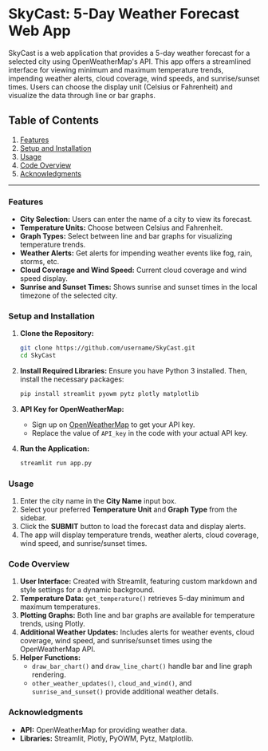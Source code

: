 
# SkyCast: 5-Day Weather Forecast Web App

SkyCast is a web application that provides a 5-day weather forecast for a selected city using OpenWeatherMap's API. This app offers a streamlined interface for viewing minimum and maximum temperature trends, impending weather alerts, cloud coverage, wind speeds, and sunrise/sunset times. Users can choose the display unit (Celsius or Fahrenheit) and visualize the data through line or bar graphs.

## Table of Contents
1. [Features](#features)
2. [Setup and Installation](#setup-and-installation)
3. [Usage](#usage)
4. [Code Overview](#code-overview)
5. [Acknowledgments](#acknowledgments)

---

### Features

- **City Selection:** Users can enter the name of a city to view its forecast.
- **Temperature Units:** Choose between Celsius and Fahrenheit.
- **Graph Types:** Select between line and bar graphs for visualizing temperature trends.
- **Weather Alerts:** Get alerts for impending weather events like fog, rain, storms, etc.
- **Cloud Coverage and Wind Speed:** Current cloud coverage and wind speed display.
- **Sunrise and Sunset Times:** Shows sunrise and sunset times in the local timezone of the selected city.

### Setup and Installation

1. **Clone the Repository:**
    ```bash
    git clone https://github.com/username/SkyCast.git
    cd SkyCast
    ```

2. **Install Required Libraries:**
    Ensure you have Python 3 installed. Then, install the necessary packages:
    ```bash
    pip install streamlit pyowm pytz plotly matplotlib
    ```

3. **API Key for OpenWeatherMap:**
    - Sign up on [OpenWeatherMap](https://home.openweathermap.org/users/sign_up) to get your API key.
    - Replace the value of `API_key` in the code with your actual API key.

4. **Run the Application:**
    ```bash
    streamlit run app.py
    ```

### Usage

1. Enter the city name in the **City Name** input box.
2. Select your preferred **Temperature Unit** and **Graph Type** from the sidebar.
3. Click the **SUBMIT** button to load the forecast data and display alerts.
4. The app will display temperature trends, weather alerts, cloud coverage, wind speed, and sunrise/sunset times.

### Code Overview

1. **User Interface:** Created with Streamlit, featuring custom markdown and style settings for a dynamic background.
2. **Temperature Data:** `get_temperature()` retrieves 5-day minimum and maximum temperatures.
3. **Plotting Graphs:** Both line and bar graphs are available for temperature trends, using Plotly.
4. **Additional Weather Updates:** Includes alerts for weather events, cloud coverage, wind speed, and sunrise/sunset times using the OpenWeatherMap API.
5. **Helper Functions:**
    - `draw_bar_chart()` and `draw_line_chart()` handle bar and line graph rendering.
    - `other_weather_updates()`, `cloud_and_wind()`, and `sunrise_and_sunset()` provide additional weather details.

### Acknowledgments

- **API:** OpenWeatherMap for providing weather data.
- **Libraries:** Streamlit, Plotly, PyOWM, Pytz, Matplotlib.


